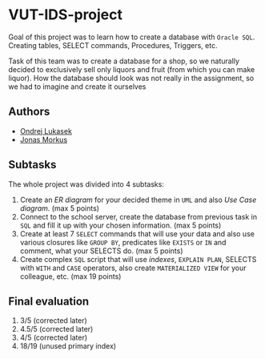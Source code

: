 # VUT-IDS-project

Goal of this project was to learn how to create a database with `Oracle SQL`. Creating tables, SELECT commands, Procedures, Triggers, etc.

Task of this team was to create a database for a shop, so we naturally decided to exclusively sell only liquors and fruit (from which you can make liquor).
How the database should look was not really in the assignment, so we had to imagine and create it ourselves

## Authors

- [Ondrej Lukasek](https://github.com/MOONYROS)
- [Jonas Morkus](https://github.com/jonys124)

## Subtasks

The whole project was divided into 4 subtasks:

1. Create an *ER diagram* for your decided theme in `UML` and also *Use Case diagram*. (max 5 points)
2. Connect to the school server, create the database from previous task in `SQL` and fill it up with your chosen information. (max 5 points)
3. Create at least 7 `SELECT` commands that will use your data and also use various closures like `GROUP BY`, predicates like `EXISTS` or `IN` and comment, what your SELECTS do. (max 5 points)
4. Create complex `SQL` script that will use *indexes*, `EXPLAIN PLAN`, SELECTS with `WITH` and `CASE` operators, also create `MATERIALIZED VIEW` for your colleague, etc. (max 19 points)

## Final evaluation

1. 3/5 (corrected later)
2. 4.5/5 (corrected later)
3. 4/5 (corrected later)
4. 18/19 (unused primary index)

